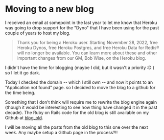# Moving to a new blog

I received an email at somepoint in the last year to let me know that Heroku was
going to drop support for the "Dyno" that I have been using for the past couple
of years to host my blog.

> Thank you for being a Heroku user. Starting November 28, 2022, free Heroku
> Dynos, free Heroku Postgres, and free Heroku Data for Redis® will no longer be
> available. You can learn more about these and other important changes from our
> GM, Bob Wise, on the Heroku blog.

I didn't have the time for blogging (maybe I did, but it wasn't a priority :D ) so I
let it go dark.

Today I checked the domain -- which I still own -- and now it points to an
"Application not found" page. so I decided to move the blog to a github for the
time being.

Something that I don't think will require me to rewrite the blog engine again
(though it would be interesting to see how thing have changed it in the past
decade). The Ruby on Rails code for the old blog is still available on my Github
at [blog_old](https://github.com/benhamad/blog_old).

I will be moving all the posts from the old blog to this one over the next week.
Any maybe setup a Github page in the process?!!
